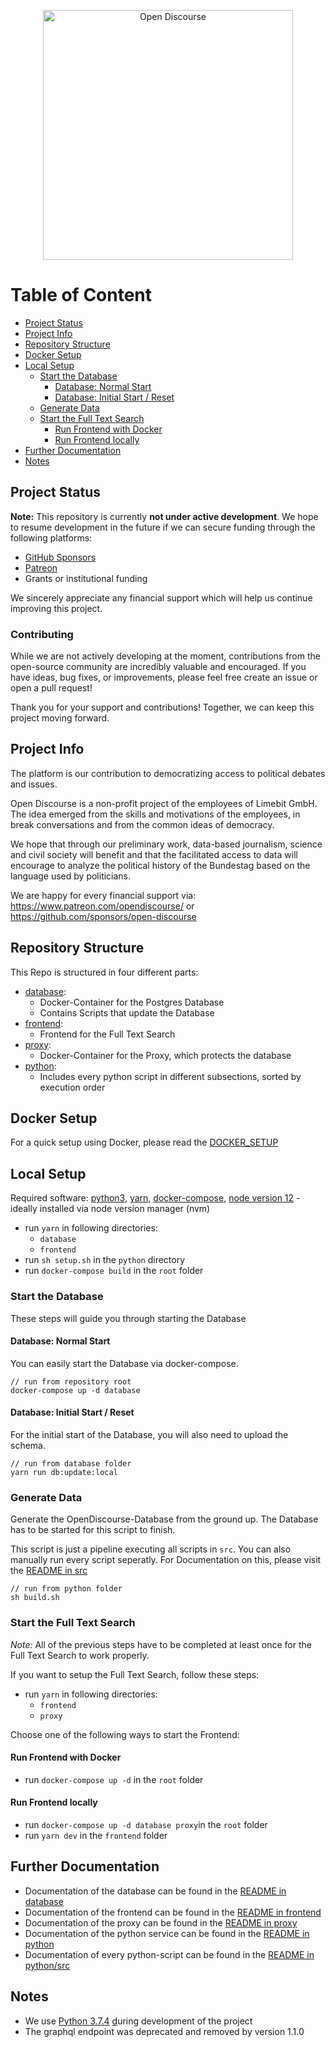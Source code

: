 <!-- markdownlint-disable MD033 -->
<p align="center">
  <a href="https://opendiscourse.de/">
    <img
      alt="Open Discourse"
      src="https://opendiscourse.de/images/github/open-discourse_full_black_transparent.png"
      width="400"
    />
  </a>
</p>

# Table of Content

- [Project Status](#project-status)
- [Project Info](#project-info)
- [Repository Structure](#repository-structure)
- [Docker Setup](#docker-setup)
- [Local Setup](#local-setup)
  - [Start the Database](#start-the-database)
    - [Database: Normal Start](#database-normal-start)
    - [Database: Initial Start / Reset](#database-initial-start--reset)
  - [Generate Data](#generate-data)
  - [Start the Full Text Search](#start-the-full-text-search)
    - [Run Frontend with Docker](#run-frontend-with-docker)
    - [Run Frontend locally](#run-frontend-locally)
- [Further Documentation](#further-documentation)
- [Notes](#notes)

## Project Status

**Note:** This repository is currently **not under active development**. We hope to resume development in the future if we can secure funding through the following platforms:

- [GitHub Sponsors](https://github.com/sponsors/open-discourse)
- [Patreon](https://www.patreon.com/opendiscourse)
- Grants or institutional funding

We sincerely appreciate any financial support which will help us continue improving this project.

### Contributing

While we are not actively developing at the moment, contributions from the open-source community are incredibly valuable and encouraged. If you have ideas, bug fixes, or improvements, please feel free create an issue or open a pull request!

Thank you for your support and contributions! Together, we can keep this project moving forward.

## Project Info

The platform is our contribution to democratizing access to political debates and issues.

Open Discourse is a non-profit project of the employees of Limebit GmbH. The idea emerged from the skills and motivations of the employees, in break conversations and from the common ideas of democracy.

We hope that through our preliminary work, data-based journalism, science and civil society will benefit and that the facilitated access to data will encourage to analyze the political history of the Bundestag based on the language used by politicians.

We are happy for every financial support via: <https://www.patreon.com/opendiscourse/> or <https://github.com/sponsors/open-discourse>

## Repository Structure

This Repo is structured in four different parts:

- [database](./database):
  - Docker-Container for the Postgres Database
  - Contains Scripts that update the Database
- [frontend](./frontend):
  - Frontend for the Full Text Search
- [proxy](./proxy):
  - Docker-Container for the Proxy, which protects the database
- [python](./python):
  - Includes every python script in different subsections, sorted by execution order

## Docker Setup

For a quick setup using Docker, please read the [DOCKER_SETUP](./DOCKER_SETUP.md)

## Local Setup

Required software:
[python3](https://www.python.org/downloads/),
[yarn](https://yarnpkg.com/),
[docker-compose](https://docs.docker.com/compose/),
[node version 12](https://nodejs.org/dist/latest-v12.x/docs/api/) - ideally installed via node version manager (nvm)

- run `yarn` in following directories:
  - `database`
  - `frontend`
- run `sh setup.sh` in the `python` directory
- run `docker-compose build` in the `root` folder

### Start the Database

These steps will guide you through starting the Database

#### Database: Normal Start

You can easily start the Database via docker-compose.

```Shell
// run from repository root
docker-compose up -d database
```

#### Database: Initial Start / Reset

For the initial start of the Database, you will also need to upload the schema.

```Shell
// run from database folder
yarn run db:update:local
```

### Generate Data

Generate the OpenDiscourse-Database from the ground up. The Database has to be started for this script to finish.

This script is just a pipeline executing all scripts in `src`. You can also manually run every script seperatly. For Documentation on this, please visit the [README in src](./python/src/README.md)

```Shell
// run from python folder
sh build.sh
```

### Start the Full Text Search

_Note:_ All of the previous steps have to be completed at least once for the Full Text Search to work properly.

If you want to setup the Full Text Search, follow these steps:

- run `yarn` in following directories:
  - `frontend`
  - `proxy`

Choose one of the following ways to start the Frontend:

#### Run Frontend with Docker

- run `docker-compose up -d` in the `root` folder

#### Run Frontend locally

- run `docker-compose up -d database proxy`in the `root` folder
- run `yarn dev` in the `frontend` folder

## Further Documentation

- Documentation of the database can be found in the [README in database](./database/README.md)
- Documentation of the frontend can be found in the [README in frontend](./frontend/README.md)
- Documentation of the proxy can be found in the [README in proxy](./proxy/README.md)
- Documentation of the python service can be found in the [README in python](./python/README.md)
- Documentation of every python-script can be found in the [README in python/src](./python/src/README.md)

## Notes

- We use [Python 3.7.4](https://www.python.org/downloads/release/python-374/) [d](https://bit.ly/2KE5DFm)uring development of the project
- The graphql endpoint was deprecated and removed by version 1.1.0
